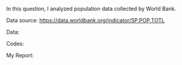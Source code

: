 In this question, I analyzed population data collected by World Bank.

Data source: https://data.worldbank.org/indicator/SP.POP.TOTL

Data:

Codes:

My Report:
